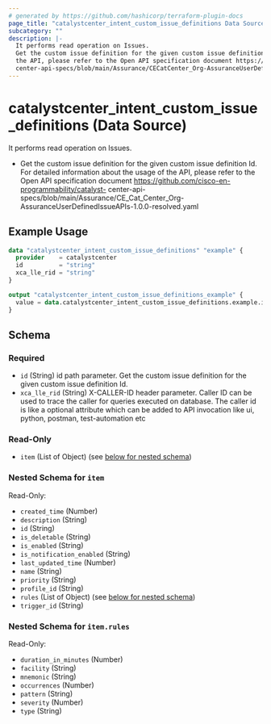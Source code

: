 ```yaml
---
# generated by https://github.com/hashicorp/terraform-plugin-docs
page_title: "catalystcenter_intent_custom_issue_definitions Data Source - terraform-provider-catalystcenter"
subcategory: ""
description: |-
  It performs read operation on Issues.
  Get the custom issue definition for the given custom issue definition Id. For detailed information about the usage of
  the API, please refer to the Open API specification document https://github.com/cisco-en-programmability/catalyst-
  center-api-specs/blob/main/Assurance/CECatCenter_Org-AssuranceUserDefinedIssueAPIs-1.0.0-resolved.yaml
---
```


# catalystcenter_intent_custom_issue_definitions (Data Source)

It performs read operation on Issues.

- Get the custom issue definition for the given custom issue definition Id. For detailed information about the usage of
the API, please refer to the Open API specification document https://github.com/cisco-en-programmability/catalyst-
center-api-specs/blob/main/Assurance/CE_Cat_Center_Org-AssuranceUserDefinedIssueAPIs-1.0.0-resolved.yaml

## Example Usage

```terraform
data "catalystcenter_intent_custom_issue_definitions" "example" {
  provider    = catalystcenter
  id          = "string"
  xca_lle_rid = "string"
}

output "catalystcenter_intent_custom_issue_definitions_example" {
  value = data.catalystcenter_intent_custom_issue_definitions.example.item
}
```

<!-- schema generated by tfplugindocs -->
## Schema

### Required

- `id` (String) id path parameter. Get the custom issue definition for the given custom issue definition Id.
- `xca_lle_rid` (String) X-CALLER-ID header parameter. Caller ID can be used to trace the caller for queries executed on database. The caller id is like a optional attribute which can be added to API invocation like ui, python, postman, test-automation etc

### Read-Only

- `item` (List of Object) (see [below for nested schema](#nestedatt--item))

<a id="nestedatt--item"></a>
### Nested Schema for `item`

Read-Only:

- `created_time` (Number)
- `description` (String)
- `id` (String)
- `is_deletable` (String)
- `is_enabled` (String)
- `is_notification_enabled` (String)
- `last_updated_time` (Number)
- `name` (String)
- `priority` (String)
- `profile_id` (String)
- `rules` (List of Object) (see [below for nested schema](#nestedobjatt--item--rules))
- `trigger_id` (String)

<a id="nestedobjatt--item--rules"></a>
### Nested Schema for `item.rules`

Read-Only:

- `duration_in_minutes` (Number)
- `facility` (String)
- `mnemonic` (String)
- `occurrences` (Number)
- `pattern` (String)
- `severity` (Number)
- `type` (String)
